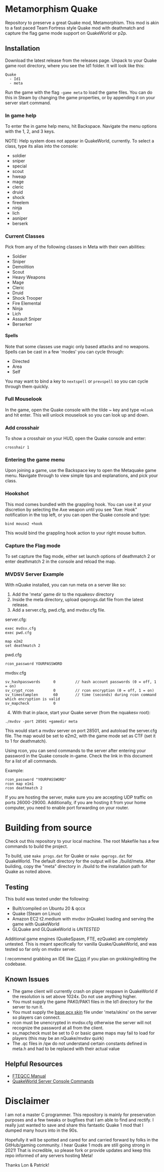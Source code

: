 # Metamorphism Quake

Repository to preserve a great Quake mod, Metamorphism. This mod is akin to a fast paced Team Fortress style Quake mod with deathmatch and capture the flag game mode support on QuakeWorld or p2p.

## Installation

Download the latest release from the releases page. Unpack to your Quake game root directory, where you see the Id1 folder. It will look like this:

```
Quake
  - Id1
  - meta
```

Run the game with the flag `-game meta` to load the game files. You can do this in Steam by changing the game properties, or by appending it on your server start command.

### In game help

To enter the in game help menu, hit Backspace. Navigate the menu options with the 1, 2, and 3 keys.

NOTE: Help system does not appear in QuakeWorld, currently. To select a class, type its alias into the console:

- soldier
- sniper
- special
- scout
- hweap
- mage
- cleric
- druid
- shock
- fireelem
- ninja
- lich
- asniper
- berserk

### Current Classes

Pick from any of the following classes in Meta with their own abilities:

- Soldier
- Sniper
- Demolition
- Scout
- Heavy Weapons
- Mage
- Cleric
- Druid
- Shock Trooper
- Fire Elemental
- Ninja
- Lich
- Assault Sniper
- Berserker

#### Spells

Note that some classes use magic only based attacks and no weapons. Spells can be cast in a few 'modes' you can cycle through:

- Directed
- Area
- Self

You may want to bind a key to `nextspell` or `prevspell` so you can cycle through them quickly.

### Full Mouselook

In the game, open the Quake console with the tilde ~ key and type `+mlook` and hit enter. This will unlock mouselook so you can look up and down.

### Add crosshair

To show a crosshair on your HUD, open the Quake console and enter:

`crosshair 1`

### Entering the game menu

Upon joining a game, use the Backspace key to open the Metaquake game menu. Navigate through to view simple tips and explanations, and pick your class.

### Hookshot

This mod comes bundled with the grappling hook. You can use it at your discretion by selecting the Axe weapon until you see "Axe: Hook" notification in the top left, or you can open the Quake console and type:

`bind mouse2 +hook`

This would bind the grappling hook action to your right mouse button.

### Capture the Flag mode

To set capture the flag mode, either set launch options of deathmatch 2 or enter deathmatch 2 in the console and reload the map.

### MVDSV Server Example

With nQuake installed, you can run meta on a server like so:

1. Add the 'meta' game dir to the nquakesv directory
2. Inside the meta directory, upload qwprogs.dat file from the latest release.
3. Add a server.cfg, pwd.cfg, and mvdsv.cfg file.

server.cfg:

```
exec mvdsv.cfg
exec pwd.cfg

map e2m2
set deathmatch 2
```

pwd.cfg

```
rcon_password YOURPASSWORD
```

mvdsv.cfg

```
sv_hashpasswords      0         // hash account passwords (0 = off, 1 = on)
sv_crypt_rcon         0         // rcon encryption (0 = off, 1 = on)
sv_timestamplen       60        // time (seconds) during rcon command which encryption is valid
sv_mapcheck           0
```

4. With that in place, start your Quake server (from the nquakesv root):

```
./mvdsv -port 28501 +gamedir meta
```

This would start a mvdsv server on port 28501, and autoload the server.cfg file. The map would be set to e2m2, with the game mode set as CTF (set it to 1 for deathmatch).

Using rcon, you can send commands to the server after entering your password in the Quake console in-game. Check the link in this document for a list of all commands.

Example:

```
rcon_password "YOURPASSWORD"
rcon map e1m1
rcon deathmatch 2
```

If you are hosting the server, make sure you are accepting UDP traffic on ports 26000-29000. Additionally, if you are hosting it from your home computer, you need to enable port forwarding on your router.

# Building from source

Check out this repository to your local machine. The root Makefile has a few commands to build the project.

To build, use `make progs.dat` for Quake or `make qwprogs.dat` for QuakeWorld. The default directory for the output will be ./build/meta. After building, copy the "meta" directory in ./build to the installation path for Quake as noted above.

## Testing

This build was tested under the following:

- Built/compiled on Ubuntu 20 & qccx
- Quake (Steam on Linux)
- Amazon EC2 t2.medium with mvdsv (nQuake) loading and serving the game with QuakeWorld
- GLQuake and GLQuakeWorld is *UNTESTED*

Additional game engines (QuakeSpasm, FTE, ezQuake) are completely untested. This is meant specifically for vanilla Quake/QuakeWorld, and was tested so far only on mvdsv server.

I recommend grabbing an IDE like [CLion](https://www.jetbrains.com/clion/) if you plan on grokking/editing the codebase.

## Known Issues

- The game client will currently crash on player respawn in QuakeWorld if the resolution is set above 1024x. Do not use anything higher.
- You must supply the game PAK0/PAK1 files in the Id1 directory for the server to run it.
- You must supply the [base.pcx skin](http://ftp.gwdg.de/pub/misc/ftp.idsoftware.com/idstuff/quakeworld/skins/skinbase.zip) file under 'meta/skins' on the server so players can connect.
- rcon must be unencrypted in mvdsv.cfg otherwise the server will not recognize the password at all from the client.
- sv_mapcheck must be set to 0 or basic game maps may fail to load for players (this may be an nQuake/mvdsv quirk)
- The .qc files in /qw do not understand certain constants defined in meta.h and had to be replaced with their actual value

## Helpful Resources

- [FTEQCC Manual](https://icculus.org/~marco/quakec/fteqcc_manual.txt)
- [QuakeWorld Server Console Commands](http://www.joz3d.net/html/qwsconsole.html)

# Disclaimer

I am not a master C programmer. This repository is mainly for preservation purposes and a few tweaks or bugfixes that I am able to find and rectify. I really just wanted to save and share this fantastic Quake 1 mod that I dumped many hours into in the 90s. 

Hopefully it will be spotted and cared for and carried forward by folks in the GitHub/gaming community. I hear Quake 1 mods are still going strong in 2021! That is incredible, so please fork or provide updates and keep this repo informed of any servers hosting Meta!

Thanks Lon & Patrick!
